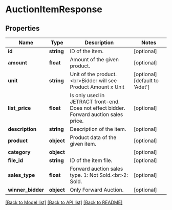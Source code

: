 # AuctionItemResponse

## Properties
Name | Type | Description | Notes
------------ | ------------- | ------------- | -------------
**id** | **string** | ID of the item. | [optional] 
**amount** | **float** | Amount of the given product. | [optional] 
**unit** | **string** | Unit of the product.&lt;br&gt;Bidder will see Product Amount x Unit | [optional] [default to 'Adet']
**list_price** | **float** | Is only used in JETRACT front-end. Does not effect bidder. Forward auction sales price. | [optional] 
**description** | **string** | Description of the item. | [optional] 
**product** | **object** | Product data of the given item. | [optional] 
**category** | **object** |  | [optional] 
**file_id** | **string** | ID of the item file. | [optional] 
**sales_type** | **float** | Forward auction sales type. 1: Not Sold.&lt;br&gt;2: Sold. | [optional] 
**winner_bidder** | **object** | Only Forward Auction. | [optional] 

[[Back to Model list]](../README.md#documentation-for-models) [[Back to API list]](../README.md#documentation-for-api-endpoints) [[Back to README]](../README.md)


